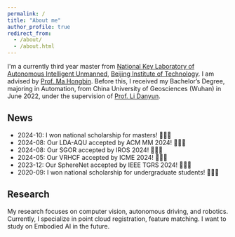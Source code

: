 ```yaml
---
permalink: /
title: "About me"
author_profile: true
redirect_from: 
  - /about/
  - /about.html
---
```


I'm a currently third year master from [National Key Laboratory of Autonomous Intelligent Unmanned](https://csicdgz.bit.edu.cn/), [Beijing Institute of Technology](https://www.bit.edu.cn/). 
I am advised by [Prof. Ma Hongbin](http://www.we-learn.net.cn/mathmhb/).
Before this, I received my Bachelor’s Degree, majoring in Automation, from China University of Geosciences (Wuhan) in June 2022, under the supervision of [Prof. Li Danyun](https://grzy.cug.edu.cn/lidanyun/). 


## News

* 2024-10: I won national scholarship for masters! 🎉🎉🎉
* 2024-08: Our LDA-AQU accepted by ACM MM 2024! 🎉🎉🎉
* 2024-08: Our SGOR accepted by IROS 2024! 🎉🎉🎉
* 2024-05: Our VRHCF accepted by ICME 2024! 🎉🎉🎉
* 2023-12: Our SphereNet accepted by IEEE TGRS 2024! 🎉🎉🎉
* 2020-09: I won national scholarship for undergraduate students! 🎉🎉🎉

## Research

My research focuses on computer vision, autonomous driving, and robotics. 
Currently, I specialize in point cloud registration, feature matching.
I want to study on Embodied AI in the future.

